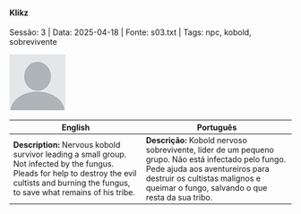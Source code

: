 
#### Klikz

Sessão: 3 | Data: 2025-04-18 | Fonte: s03.txt | Tags: npc, kobold, sobrevivente

![Klikz](blank.png)

| English | Português |
|---------|-----------|
| **Description:** Nervous kobold survivor leading a small group. Not infected by the fungus. Pleads for help to destroy the evil cultists and burning the fungus, to save what remains of his tribe. | **Descrição:** Kobold nervoso sobrevivente, líder de um pequeno grupo. Não está infectado pelo fungo. Pede ajuda aos aventureiros para destruir os cultistas malignos e queimar o fungo, salvando o que resta da sua tribo. |



















